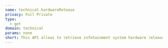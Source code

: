 ```yaml
---
name: technical.hardwareRelease
privacy: Full Private
type:
  - get
domain: technical
params: none
short: This API allows to retrieve infotainment system hardware release.
---
```


